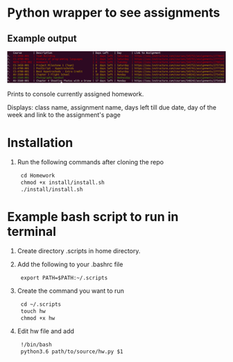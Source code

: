 # Python wrapper to see assignments

## Example output
![Example Output](settings/example_output.png)

Prints to console currently assigned homework.

Displays: class name, assignment name, days left till due date, day of the week and link to the assignment's page 

# Installation
1. Run the following commands after cloning the repo

        cd Homework
        chmod +x install/install.sh
        ./install/install.sh

# Example bash script to run in terminal

1. Create directory .scripts in home directory.

2. Add the following to your .bashrc file

        export PATH=$PATH:~/.scripts

3. Create the command you want to run

        cd ~/.scripts
        touch hw
        chmod +x hw

4. Edit hw file and add

        !/bin/bash
        python3.6 path/to/source/hw.py $1
